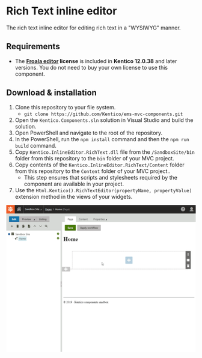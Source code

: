 # Rich Text inline editor

The rich text inline editor for editing rich text in a "WYSIWYG" manner.

## Requirements
* The **[Froala editor](https://www.froala.com/wysiwyg-editor) license** is included in **Kentico 12.0.38** and later versions. You do not need to buy your own license to use this component.

## Download & installation
1. Clone this repository to your file system.
    - `git clone https://github.com/Kentico/ems-mvc-components.git`
1. Open the `Kentico.Components.sln` solution in Visual Studio and build the solution.
1. Open PowerShell and navigate to the root of the repository.
1. In the PowerShell, run the `npm install` command and then the `npm run build` command.
1. Copy `Kentico.InlineEditor.RichText.dll` file from the `/SandboxSite/bin` folder from this repository to the `bin` folder of your MVC project.
1. Copy contents of the `Kentico.InlineEditor.RichText/Content` folder from this repository to the `Content` folder of your MVC project..
    - This step ensures that scripts and stylesheets required by the component are available in your project.
1. Use the `Html.Kentico().RichTextEditor(propertyName, propertyValue)` extension method in the views of your widgets.

![Rich Text inline editor](/Kentico.InlineEditor.RichText/RichTextInlineEditor.gif)
